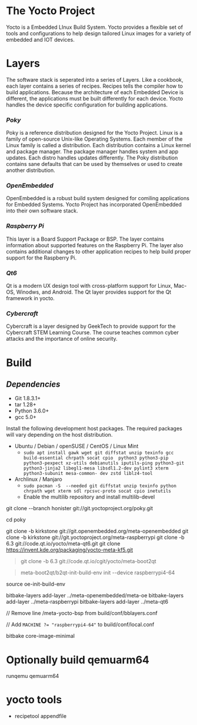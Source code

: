 The Yocto Project
=============
Yocto is a Embedded LInux Build System. Yocto provides a flexible set of tools and configurations to help design tailored Linux images for a variety of embedded and IOT devices.

Layers
=============
The software stack is seperated into a series of Layers. Like a cookbook, each layer contains a series of recipes. Recipes tells the compiler how to build applications. Because the architecture of each Embedded Device is different, the applications must be built differently for each device. Yocto handles the device specific configuration for building applications.

### *Poky*
Poky is a reference distribution designed for the Yocto Project. Linux is a family of open-source Unix-like Operating Systems. Each member of the Linux family is called a distribution.  Each distribution contains a Linux kernel and package manager. The package manager handles system and app updates. Each distro handles updates differently. The Poky distribution contains sane defaults that can be used by themselves or used to create another distribution.

### *OpenEmbedded*
OpenEmbedded is a robust build system designed for comiling applications for Embedded Systems. Yocto Project has incorporated OpenEmbedded into their own software stack.

### *Raspberry Pi*
This layer is a Board Support Package or BSP. The layer contains information about supported features on the Raspberry Pi. The layer also contains additional changes to other application recipes to help build proper support for the Raspberry Pi.

### *Qt6*
Qt is a modern UX design tool with cross-platform support for Linux, Mac-OS, Winodws, and Android. The Qt layer provides support for the Qt framework in yocto. 

### *Cybercraft*
Cybercraft is a layer designed by GeekTech to provide support for the Cybercraft STEM Learning Course. The course teaches common cyber attacks and the importance of online security.

Build
=============
## *Dependencies*
- Git 1.8.3.1+
- tar 1.28+
- Python 3.6.0+
- gcc 5.0+

Install the following development host packages. The required packages will vary depending on the host distribution.

- Ubuntu / Debian / openSUSE / CentOS / Linux Mint
    - `sudo apt install gawk wget git diffstat unzip texinfo gcc build-essential chrpath socat cpio 
	python3 python3-pip python3-pexpect xz-utils debianutils iputils-ping python3-git 
	python3-jinja2 libegl1-mesa libsdl1.2-dev pylint3 xterm python3-subunit mesa-common-
	dev zstd liblz4-tool`
- Archlinux / Manjaro
    - `sudo pacman -S  --needed git diffstat unzip texinfo python chrpath wget xterm sdl
	rpcsvc-proto socat cpio inetutils`
    - Enable the multilib repository and install multilib-devel

git clone --branch honister git://git.yoctoproject.org/poky.git

cd poky

git clone -b kirkstone git://git.openembedded.org/meta-openembedded
git clone -b kirkstone git://git.yoctoproject.org/meta-raspberrypi
git clone -b 6.3 git://code.qt.io/yocto/meta-qt6.git
git clone https://invent.kde.org/packaging/yocto-meta-kf5.git
>git clone -b 6.3 git://code.qt.io/cgit/yocto/meta-boot2qt

>meta-boot2qt/b2qt-init-build-env init --device raspberrypi4-64

source oe-init-build-env

bitbake-layers add-layer ../meta-openembedded/meta-oe
bitbake-layers add-layer ../meta-raspberrypi
bitbake-layers add-layer ../meta-qt6

// Remove line /meta-yocto-bsp from build/conf/bblayers.conf

// Add `MACHINE ?= "raspberrypi4-64"` to build/conf/local.conf

bitbake core-image-minimal

# Optionally build qemuarm64
runqemu qemuarm64


# yocto tools
+ recipetool appendfile